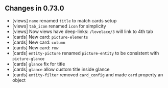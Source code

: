 ## Changes in 0.73.0
- [views] `name` renamed `title` to match cards setup
- [views] `tab_icon` renamed `icon` for simplicity
- [views] Now views have deep-links: `/lovelace/3` will link to 4th tab
- [cards] New card: `picture-elements`
- [cards] New card: `column` 
- [cards] New card: `row` 
- [cards] `entity-picture` renamed `picture-entity` to be consistent with `picture-glance`
- [cards] `glance` fix for title
- [cards] `glance` allow custom title inside glance
- [cards] `entity-filter` removed `card_config` and made `card` property an object
